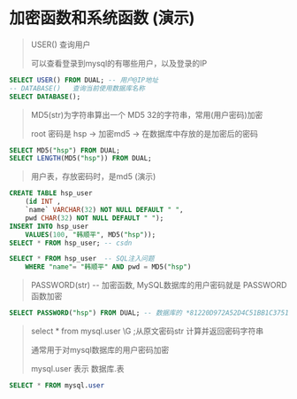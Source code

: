 # 加密函数和系统函数 (演示)

> USER() 查询用户
>
>可以查看登录到mysql的有哪些用户，以及登录的IP
>
```sql
SELECT USER() FROM DUAL; -- 用户@IP地址
-- DATABASE()	查询当前使用数据库名称
SELECT DATABASE();
```

> MD5(str)为字符串算出一个 MD5 32的字符串，常用(用户密码)加密
>
> root 密码是 hsp -> 加密md5 -> 在数据库中存放的是加密后的密码
>
```sql
SELECT MD5("hsp") FROM DUAL;
SELECT LENGTH(MD5("hsp")) FROM DUAL;
```

> 用户表，存放密码时，是md5 (演示)
>
```sql
CREATE TABLE hsp_user
	(id INT , 
	`name` VARCHAR(32) NOT NULL DEFAULT " ", 
	pwd CHAR(32) NOT NULL DEFAULT " ");
INSERT INTO hsp_user 
	VALUES(100, "韩顺平", MD5("hsp"));
SELECT * FROM hsp_user; -- csdn

SELECT * FROM hsp_user  -- SQL注入问题
	WHERE "name"= "韩顺平" AND pwd = MD5("hsp")  
```



>PASSWORD(str) -- 加密函数, MySQL数据库的用户密码就是 PASSWORD函数加密
>
```sql
SELECT PASSWORD("hsp") FROM DUAL; -- 数据库的 *81220D972A52D4C51BB1C37518A2613706220DAC
```

> select * from mysql.user \G ;从原文密码str 计算并返回密码字符串
>
> 通常用于对mysql数据库的用户密码加密
>
> mysql.user 表示 数据库.表 
>
```sql
SELECT * FROM mysql.user
```


